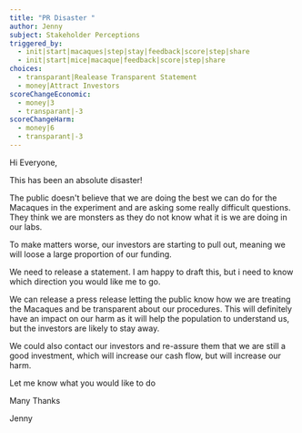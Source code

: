```yaml
---
title: "PR Disaster "
author: Jenny
subject: Stakeholder Perceptions
triggered_by:
  - init|start|macaques|step|stay|feedback|score|step|share
  - init|start|mice|macaque|feedback|score|step|share
choices:
  - transparant|Realease Transparent Statement
  - money|Attract Investors
scoreChangeEconomic:
  - money|3
  - transparant|-3
scoreChangeHarm:
  - money|6
  - transparant|-3
---
```

Hi Everyone,

This has been an absolute disaster!

The public doesn't believe that we are doing the best we can do for the Macaques in the experiment and are asking some really difficult questions. They think we are monsters as they do not know what it is we are doing in our labs.

To make matters worse, our investors are starting to pull out, meaning we will loose a large proportion of our funding. 

We need to release a statement. I am happy to draft this, but i need to know which direction you would like me to go. 


We can release a press release letting the public know how we are treating the Macaques and be transparent about our procedures. This will definitely have an impact on our harm as it will help the population to understand us, but the investors are likely to stay away.

We could also contact our investors and re-assure them that we are still a good investment, which will increase our cash flow, but will increase our harm.

Let me know what you would like to do

Many Thanks

Jenny

